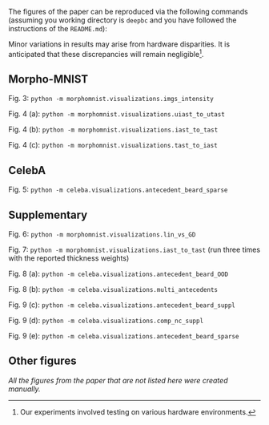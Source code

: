 The figures of the paper can be reproduced via the following commands (assuming you working directory is `deepbc` and you have followed the instructions of the `README.md`):

Minor variations in results may arise from hardware disparities. It is anticipated that these discrepancies will remain negligible[^1].

## Morpho-MNIST

Fig. 3: `python -m morphomnist.visualizations.imgs_intensity`

Fig. 4 (a): `python -m morphomnist.visualizations.uiast_to_utast`

Fig. 4 (b): `python -m morphomnist.visualizations.iast_to_tast`

Fig. 4 (c): `python -m morphomnist.visualizations.tast_to_iast`

## CelebA

Fig. 5: `python -m celeba.visualizations.antecedent_beard_sparse`

## Supplementary

Fig. 6:  `python -m morphomnist.visualizations.lin_vs_GD`

Fig. 7: `python -m morphomnist.visualizations.iast_to_tast` (run three times with the reported thickness weights)

Fig. 8 (a): `python -m celeba.visualizations.antecedent_beard_OOD`

Fig. 8 (b): `python -m celeba.visualizations.multi_antecedents`

Fig. 9 (c): `python -m celeba.visualizations.antecedent_beard_suppl`

Fig. 9 (d): `python -m celeba.visualizations.comp_nc_suppl`

Fig. 9 (e): `python -m celeba.visualizations.antecedent_beard_sparse`

## Other figures

*All the figures from the paper that are not listed here were created manually.*

[^1]: Our experiments involved testing on various hardware environments.